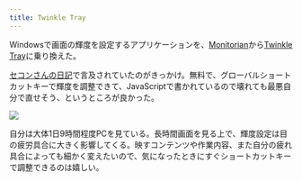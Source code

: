 ```yaml
---
title: Twinkle Tray
---
```

Windowsで画面の輝度を設定するアプリケーションを、[Monitorian](https://apps.microsoft.com/store/detail/monitorian/9NW33J738BL0)から[Twinkle Tray](https://apps.microsoft.com/store/detail/twinkle-tray-brightness-slider/9PLJWWSV01LK)に乗り換えた。

[セコンさんの日記](https://secon.dev/entry/2022/06/02/210000/)で言及されていたのがきっかけ。無料で、グローバルショートカットキーで輝度を調整できて、JavaScriptで書かれているので壊れても最悪自分で直せそう、というところが良かった。

![](https://lh3.googleusercontent.com/docs/ADP-6oFE0ZfFVwK1HPVNPQ3KZ1bT7c8tZXhMT1sgUbPCQcglS_LVXWf2A_5j2eH9wGigmxasQ3qgWEhUfwQcICSOZjCuD4aiyZkHw8jUAc70P_6D8E9ZzNpWWpQZSf0DbNt7H4I52pIP11IaKSfQ3aADz_t-b7DgmrFIILUGcv9Kq7WVgugagOKi4QUj-oiTF1W3p0XLyG3bswXo1hXTRabxHDHop8mYX1XPV1y5oqF7MR184efyb_op9nwmpU7v1teOYrp8lTzEaG1LGVvzQAncEuJAfeGUKlu28z6jphIwSvHf_SkTX87DqAFfEJVxuva5x1BPB4ZLrEdCYf26_ZJaQePkKeVbtfCMVqBgBi__PSuZrom-wwL-2jCCU8EtTKyidBjuhinkTAU94zDzXOT1HWGThDEHDxEVmggHpknV1m6SOQGsrQzJhH8XBHB7ETuv8FfFVwMBl0XzTTD2RdH6qEjqbGRqrBdz6NBh24OU_MBF-4vf6xv0ZHWSiaSqzWRXcXBmgYWdPp3OGdZkq4je1A8bRTcp_NOXsuppj9eBIBlKzuRQdOstgVqW-f1sK3lmhHgtuZxcWze0vkYm7TFnVRt2l9_d_LwqdeKygfLvACG06CPERnQSIpdZilLiHIaLEeTO8nrYWug2PXr1YAvkywgny8ZNQDYaEizi-6qgqRske9egum3NA9__o8bz1R-JVeNgokr9OuaJg73xBWspjtJ1xFNxovCj7xc9rK8mZfOKxBVstYGSEM7WZtPlnZzEaBsv7KvQYX6gC7LS9NERBpGoTnF1rR1fiJBhoikwQR3PjG7-UKwXuD-J-J_2VgeR7I21MJKd0U9SRG2u4o4-WEk6VauUhOqGOMkcycp_qYMbz3RkbUlR0hsBvYQsxTKH3uASDgZ2dES9lEw5TZYavPtekIwdoFvw_mWjQJgWqDB7MCasbRGEmetbkjskfDEqcuIhr_fICNqvt1kcmf5Jud3cFdg7Stg9ox1yo-cgbee-CQ4Y_2EoVIR744hMr7i5PdmbLQxoBRCM9BYPZ06oXPAeL1PFNxjHK1qGLWgbn2Lqg4ipjVJ8rdakgpSQT7yI_XsSKi4muI_9PiSypsv0qG6kJToXoIwezLb9zWD1yzRL37s7n1Gb96jFFQr5A_Rx_89kZyU1JNw_6I1TyR4rm4ClCH8rvWXqY0IEwcfK6cwe6-t9YsJ3Im47n9Y2ADURVotJ8SnPEGMGQhQ3SLv_HXa6-mXTcWaa98Mc9-zMvRaTcwol)

自分は大体1日9時間程度PCを見ている。長時間画面を見る上で、輝度設定は目の疲労具合に大きく影響してくる。映すコンテンツや作業内容、また自分の疲れ具合によっても細かく変えたいので、気になったときにすぐショートカットキーで調整できるのは嬉しい。
